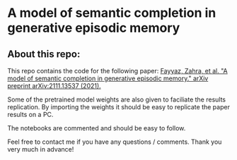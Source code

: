 # A model of semantic completion in generative episodic memory
## About this repo:

This repo contains the code for the following paper: 
[Fayyaz, Zahra, et al. "A model of semantic completion in generative episodic memory." arXiv preprint arXiv:2111.13537 (2021).](https://arxiv.org/abs/2111.13537)

Some of the pretrained model weights are also given to faciliate the results replication. By importing the weights it should be easy to replicate the paper results on a PC.

The notebooks are commented and should be easy to follow.

Feel free to contact me if you have any questions / comments. Thank you very much in advance!
